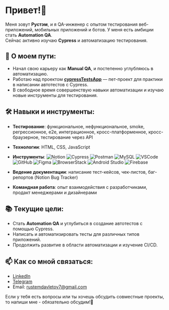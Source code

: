 # Привет!👋

Меня зовут **Рустэм**, и я QA-инженер с опытом тестирования веб-приложений, мобильных приложений и ботов. У меня есть амбиции стать **Automation QA**.  
Сейчас активно изучаю **Cypress** и автоматизацию тестирования.

## 🚀 О моем пути:
- Начал свою карьеру как **Manual QA**, и постепенно углубляюсь в автоматизацию.
- Работаю над проектом [**cypressTestsApp**](https://github.com/chickenzombie/cypressTestsApp) — пет-проект для практики в написании автотестов с Cypress.
- В свободное время совершенствую навыки автоматизации и изучаю новые инструменты для тестирования.

## 🛠️ Навыки и инструменты:
- **Тестирование**: функциональное, нефункциональное, smoke, регрессионное, e2e, интеграционное, кросс-платформенное, кросс-браузерное, тестирование через API
- **Технологии**: HTML, CSS, JavaScript
- **Инструменты**:
  ![Notion](https://img.shields.io/badge/Notion-000000?style=flat-square&logo=notion&logoColor=white)
  ![Cypress](https://img.shields.io/badge/-Cypress-17202C?logo=cypress&logoColor=white)
  ![Postman](https://img.shields.io/badge/-Postman-FF6C37?logo=postman&logoColor=white)
  ![MySQL](https://img.shields.io/badge/-MySQL-4479A1?logo=mysql&logoColor=white)
  ![VSCode](https://img.shields.io/badge/-VSCode-007ACC?logo=visual-studio-code&logoColor=white)
  ![GitHub](https://img.shields.io/badge/-GitHub-181717?logo=github&logoColor=white)
  ![Figma](https://img.shields.io/badge/-Figma-F24E1E?logo=figma&logoColor=white)
  ![BrowserStack](https://img.shields.io/badge/-BrowserStack-FF7F00?logo=browserstack&logoColor=white)
  ![Android Studio](https://img.shields.io/badge/Android%20Studio-3DDC84?style=flat-square&logo=androidstudio&logoColor=white)
  ![Firebase](https://img.shields.io/badge/-Firebase-FFCA28?logo=firebase&logoColor=black)

- **Ведение документации**: написание тест-кейсов, чек-листов, баг-репортов (Notion Bug Tracker)
- **Командная работа**: опыт взаимодействия с разработчиками, продакт менеджерами и дизайнерами

## 📚 Текущие цели:
- Стать **Automation QA** и углубиться в создание автотестов с помощью Cypress.
- Написать и автоматизировать тесты для различных типов приложений.
- Продолжить развитие в области автоматизации и изучение CI/CD.

## 📫 Как со мной связаться:
- [LinkedIn](https://www.linkedin.com/in/rustem-davletov/)
- [Telegram](https://t.me/rustyman1337)
- Email: rustemdavletov7@gmail.com
  
Если у тебя есть вопросы или ты хочешь обсудить совместные проекты, то напиши мне - обязательно обсудим!🤝



